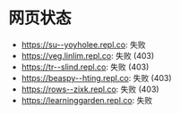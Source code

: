 # 网页状态
- https://su--yoyholee.repl.co: 失败
- https://veg.linlim.repl.co: 失败 (403)
- https://tr--slind.repl.co: 失败 (403)
- https://beaspy--hting.repl.co: 失败 (403)
- https://rows--zixk.repl.co: 失败 (403)
- https://learninggarden.repl.co: 失败
